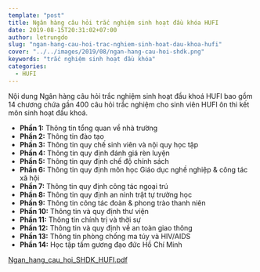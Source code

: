 ```yaml
---
template: "post"
title: Ngân hàng câu hỏi trắc nghiệm sinh hoạt đầu khóa HUFI
date: 2019-08-15T20:31:02+07:00
author: letrungdo
slug: "ngan-hang-cau-hoi-trac-nghiem-sinh-hoat-dau-khoa-hufi"
cover: "../../images/2019/08/ngan-hang-cau-hoi-shdk.png"
keywords: "trắc nghiệm sinh hoạt đầu khóa"
categories:
  - HUFI
---
```

Nội dung Ngân hàng câu hỏi trắc nghiệm sinh hoạt đầu khoá HUFI bao gồm 14 chương chứa gần 400 câu hỏi trắc nghiệm cho sinh viên HUFI ôn thi kết môn sinh hoạt đầu khoá.

  * **Phần 1:** Thông tin tổng quan về nhà trường
  * **Phần 2:** Thông tin đào tạo
  * **Phần 3:** Thông tin quy chế sinh viên và nội quy học tập
  * **Phần 4:** Thông tin quy định đánh giá rèn luyện
  * **Phần 5:** Thông tin quy định chế độ chính sách
  * **Phần 6:** Thông tin quy định môn học Giáo dục nghề nghiệp & công tác xã hội
  * **Phần 7:** Thông tin quy định công tác ngoại trú
  * **Phần 8:** Thông tin quy định an ninh trật tự trường học
  * **Phần 9:** Thông tin công tác đoàn & phong trào thanh niên
  * **Phần 10:** Thông tin và quy định thư viện
  * **Phần 11:** Thông tin chính trị và thời sự
  * **Phần 12:** Thông tin và quy định về an toàn giao thông
  * **Phần 13:** Thông tin phòng chống ma túy và HIV/AIDS
  * **Phần 14:** Học tập tấm gương đạo đức Hồ Chí Minh

<div class="wp-block-file">
  <a href="/media/2019/08/Ngan_hang_cau_hoi_SHDK_HUFI_DOLT.pdf" target="_blank" rel="noreferrer noopener">Ngan_hang_cau_hoi_SHDK_HUFI.pdf</a>
</div>